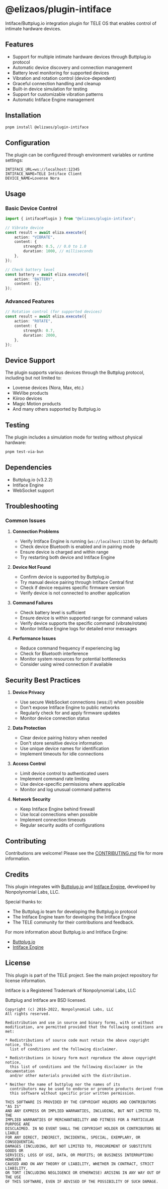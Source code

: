 # @elizaos/plugin-intiface

Intiface/Buttplug.io integration plugin for TELE OS that enables control of intimate hardware devices.

## Features

- Support for multiple intimate hardware devices through Buttplug.io protocol
- Automatic device discovery and connection management
- Battery level monitoring for supported devices
- Vibration and rotation control (device-dependent)
- Graceful connection handling and cleanup
- Built-in device simulation for testing
- Support for customizable vibration patterns
- Automatic Intiface Engine management

## Installation

```bash
pnpm install @elizaos/plugin-intiface
```

## Configuration

The plugin can be configured through environment variables or runtime settings:

```env
INTIFACE_URL=ws://localhost:12345
INTIFACE_NAME=TELE Intiface Client
DEVICE_NAME=Lovense Nora
```

## Usage

### Basic Device Control

```typescript
import { intifacePlugin } from "@elizaos/plugin-intiface";

// Vibrate device
const result = await eliza.execute({
    action: "VIBRATE",
    content: {
        strength: 0.5, // 0.0 to 1.0
        duration: 1000, // milliseconds
    },
});

// Check battery level
const battery = await eliza.execute({
    action: "BATTERY",
    content: {},
});
```

### Advanced Features

```typescript
// Rotation control (for supported devices)
const result = await eliza.execute({
    action: "ROTATE",
    content: {
        strength: 0.7,
        duration: 2000,
    },
});
```

## Device Support

The plugin supports various devices through the Buttplug protocol, including but not limited to:

- Lovense devices (Nora, Max, etc.)
- WeVibe products
- Kiiroo devices
- Magic Motion products
- And many others supported by Buttplug.io

## Testing

The plugin includes a simulation mode for testing without physical hardware:

```bash
pnpm test-via-bun
```

## Dependencies

- Buttplug.io (v3.2.2)
- Intiface Engine
- WebSocket support

## Troubleshooting

### Common Issues

1. **Connection Problems**

    - Verify Intiface Engine is running (`ws://localhost:12345` by default)
    - Check device Bluetooth is enabled and in pairing mode
    - Ensure device is charged and within range
    - Try restarting both device and Intiface Engine

2. **Device Not Found**

    - Confirm device is supported by Buttplug.io
    - Try manual device pairing through Intiface Central first
    - Check if device requires specific firmware version
    - Verify device is not connected to another application

3. **Command Failures**

    - Check battery level is sufficient
    - Ensure device is within supported range for command values
    - Verify device supports the specific command (vibrate/rotate)
    - Monitor Intiface Engine logs for detailed error messages

4. **Performance Issues**
    - Reduce command frequency if experiencing lag
    - Check for Bluetooth interference
    - Monitor system resources for potential bottlenecks
    - Consider using wired connection if available

## Security Best Practices

1. **Device Privacy**

    - Use secure WebSocket connections (wss://) when possible
    - Don't expose Intiface Engine to public networks
    - Regularly check for and apply firmware updates
    - Monitor device connection status

2. **Data Protection**

    - Clear device pairing history when needed
    - Don't store sensitive device information
    - Use unique device names for identification
    - Implement timeouts for idle connections

3. **Access Control**

    - Limit device control to authenticated users
    - Implement command rate limiting
    - Use device-specific permissions where applicable
    - Monitor and log unusual command patterns

4. **Network Security**
    - Keep Intiface Engine behind firewall
    - Use local connections when possible
    - Implement connection timeouts
    - Regular security audits of configurations

## Contributing

Contributions are welcome! Please see the [CONTRIBUTING.md](CONTRIBUTING.md) file for more information.

## Credits

This plugin integrates with [Buttplug.io](https://buttplug.io) and [Intiface Engine](https://github.com/intiface/intiface-engine), developed by Nonpolynomial Labs, LLC.

Special thanks to:

- The Buttplug.io team for developing the Buttplug.io protocol
- The Intiface Engine team for developing the Intiface Engine
- The TELE community for their contributions and feedback.

For more information about Buttplug.io and Intiface Engine:

- [Buttplug.io](https://buttplug.io)
- [Intiface Engine](https://github.com/intiface/intiface-engine)

## License

This plugin is part of the TELE project. See the main project repository for license information.

Intiface is a Registered Trademark of Nonpolynomial Labs, LLC

Buttplug and Intiface are BSD licensed.

    Copyright (c) 2016-2022, Nonpolynomial Labs, LLC
    All rights reserved.

    Redistribution and use in source and binary forms, with or without
    modification, are permitted provided that the following conditions are met:

    * Redistributions of source code must retain the above copyright notice, this
      list of conditions and the following disclaimer.

    * Redistributions in binary form must reproduce the above copyright notice,
      this list of conditions and the following disclaimer in the documentation
      and/or other materials provided with the distribution.

    * Neither the name of buttplug nor the names of its
      contributors may be used to endorse or promote products derived from
      this software without specific prior written permission.

    THIS SOFTWARE IS PROVIDED BY THE COPYRIGHT HOLDERS AND CONTRIBUTORS "AS IS"
    AND ANY EXPRESS OR IMPLIED WARRANTIES, INCLUDING, BUT NOT LIMITED TO, THE
    IMPLIED WARRANTIES OF MERCHANTABILITY AND FITNESS FOR A PARTICULAR PURPOSE ARE
    DISCLAIMED. IN NO EVENT SHALL THE COPYRIGHT HOLDER OR CONTRIBUTORS BE LIABLE
    FOR ANY DIRECT, INDIRECT, INCIDENTAL, SPECIAL, EXEMPLARY, OR CONSEQUENTIAL
    DAMAGES (INCLUDING, BUT NOT LIMITED TO, PROCUREMENT OF SUBSTITUTE GOODS OR
    SERVICES; LOSS OF USE, DATA, OR PROFITS; OR BUSINESS INTERRUPTION) HOWEVER
    CAUSED AND ON ANY THEORY OF LIABILITY, WHETHER IN CONTRACT, STRICT LIABILITY,
    OR TORT (INCLUDING NEGLIGENCE OR OTHERWISE) ARISING IN ANY WAY OUT OF THE USE
    OF THIS SOFTWARE, EVEN IF ADVISED OF THE POSSIBILITY OF SUCH DAMAGE.
